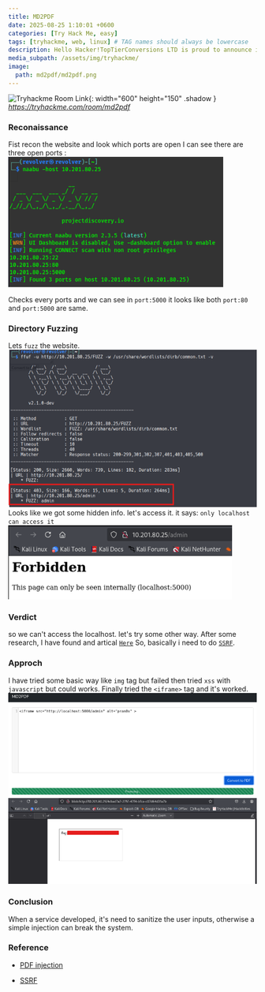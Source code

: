 ```yaml
---
title: MD2PDF
date: 2025-08-25 1:10:01 +0600
categories: [Try Hack Me, easy]
tags: [tryhackme, web, linux] # TAG names should always be lowercase
description: Hello Hacker!TopTierConversions LTD is proud to announce its latest and greatest product launch 'MD2PDF'. This easy-to-use utility converts markdown files to PDF and is totally secure! Right...?
media_subpath: /assets/img/tryhackme/
image:
  path: md2pdf/md2pdf.png
---
```

![Tryhackme Room Link](https://tryhackme-images.s3.amazonaws.com/room-icons/c53da808dba7b45a03b79dacf587ebb6.png){: width="600" height="150" .shadow }
_<https://tryhackme.com/room/md2pdf>_

### Reconaissance
Fist recon the website and look which ports are open 
I can see  there are three open ports :
![recon](/assets/img/tryhackme/md2pdf/recon.png)

Checks every ports and we can see in `port:5000` it looks like both `port:80` and `port:5000` are same.

### Directory Fuzzing

Lets `fuzz` the website.
![dirbuster](/assets/img/tryhackme/md2pdf/dirbus.png)
Looks like we got some hidden info. let's access it. it says: `only localhost can access it`
![admin portal](/assets/img/tryhackme/md2pdf/admin.png)

### Verdict
so we can't access the localhost. let's try some other way.
After some research, I have found and artical [`Here`](https://www.intigriti.com/researchers/blog/hacking-tools/exploiting-pdf-generators-a-complete-guide-to-finding-ssrf-vulnerabilities-in-pdf-generators#what-are-pdf-generators)
So, basically i need to do [`SSRF`](https://www.intigriti.com/researchers/blog/hacking-tools/ssrf-a-complete-guide-to-exploiting-advanced-ssrf-vulnerabilities).

### Approch
I have tried some basic way like `img` tag but failed then tried `xss` with `javascript` but could works. Finally tried the `<iframe>` tag and it's worked.
![injection](/assets/img/tryhackme/md2pdf/injection.png)
![flag](/assets/img/tryhackme/md2pdf/flag.png)


### Conclusion

When a service developed, it's need to sanitize the user inputs, otherwise a simple injection can break the system.

### Reference 

- [PDF injection](https://www.intigriti.com/researchers/blog/hacking-tools/exploiting-pdf-generators-a-complete-guide-to-finding-ssrf-vulnerabilities-in-pdf-generators#what-are-pdf-generators)

- [SSRF](https://www.intigriti.com/researchers/blog/hacking-tools/ssrf-a-complete-guide-to-exploiting-advanced-ssrf-vulnerabilities)
